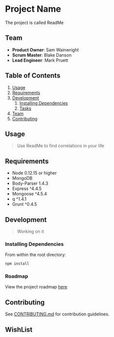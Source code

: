 # Project Name
The project is called ReadMe



## Team

  - __Product Owner__: Sam Wainwright
  - __Scrum Master__: Blake Danson
  - __Lead Engineer__: Mark Pruett

## Table of Contents

1. [Usage](#Usage)
1. [Requirements](#requirements)
1. [Development](#development)
    1. [Installing Dependencies](#installing-dependencies)
    1. [Tasks](#tasks)
1. [Team](#team)
1. [Contributing](#contributing)

## Usage

> Use ReadMe to find correlations in your life

## Requirements

- Node 0.12.15 or higher
- MongoDB
- Body-Parser 1.4.3
- Express ^4.4.5
- Mongoose ^4.5.4
- q ^1.4.1
- Grunt ^0.4.5


## Development
>Working on it

### Installing Dependencies

From within the root directory:

```sh
npm install
```

### Roadmap

View the project roadmap [here]()


## Contributing

See [CONTRIBUTING.md](CONTRIBUTING.md) for contribution guidelines.

## WishList
